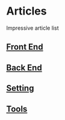 # Articles
Impressive article list

## [Front End](FrontEnd)
## [Back End](BackEnd)
## [Setting](Setting)
## [Tools](Tools)
